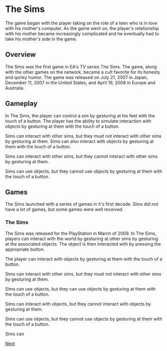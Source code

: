 # The Sims

The game began with the player taking on the role of a teen who is in love with his mother's computer. As the game went on, the player's relationship with his mother became increasingly complicated and he eventually had to take his mother's side in the game.

## Overview

The Sims was the first game in EA's TV series The Sims. The game, along with the other games on the network, became a cult favorite for its honesty and quirky humor. The game was released on July 21, 2007 in Japan, December 11, 2007 in the United States, and April 19, 2008 in Europe and Australia.

## Gameplay

In The Sims, the player can control a sim by gesturing at his feet with the touch of a button. The player has the ability to simulate interaction with objects by gesturing at them with the touch of a button.

Sims can interact with other sims, but they must not interact with other sims by gesturing at them. Sims can also interact with objects by gesturing at them with the touch of a button.

Sims can interact with other sims, but they cannot interact with other sims by gesturing at them.

Sims can use objects, but they cannot use objects by gesturing at them with the touch of a button.

## Games

The Sims launched with a series of games in it's first decade. Sims did not have a lot of games, but some games were well received.

###   

###   The Sims

The Sims was released for the PlayStation in March of 2009. In The Sims, players can interact with the world by gesturing at other sims by gesturing at the associated objects. The object is then interacted with by pressing the appropriate button.

The player can interact with objects by gesturing at them with the touch of a button.

Sims can interact with other sims, but they must not interact with other sims by gesturing at them.

Sims can use objects, but they can use objects by gesturing at them with the touch of a button.

Sims can interact with objects, but they cannot interact with objects by gesturing at them.

Sims can use objects, but they cannot use objects by gesturing at them with the touch of a button.

Sims can

[Next](093.md)